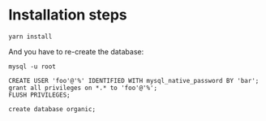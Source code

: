 # Installation steps

```
yarn install
```

And you have to re-create the database:

```
mysql -u root

CREATE USER 'foo'@'%' IDENTIFIED WITH mysql_native_password BY 'bar';
grant all privileges on *.* to 'foo'@'%';
FLUSH PRIVILEGES;

create database organic;

```

